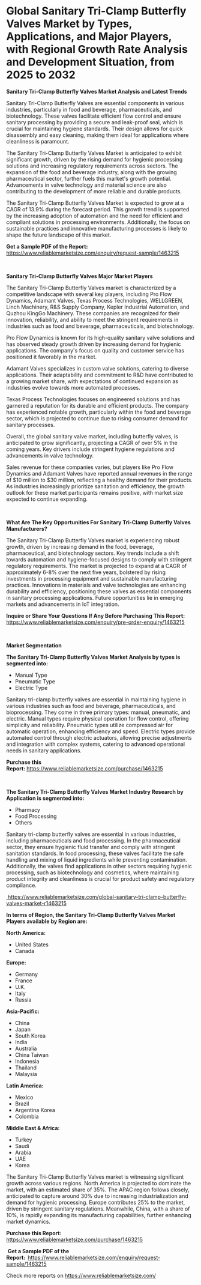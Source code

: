 <p><h1>Global Sanitary Tri-Clamp Butterfly Valves Market by Types, Applications, and Major Players, with Regional Growth Rate Analysis and Development Situation, from 2025 to 2032</h1></p><p><strong>Sanitary Tri-Clamp Butterfly Valves Market Analysis and Latest Trends</strong></p>
<p><p>Sanitary Tri-Clamp Butterfly Valves are essential components in various industries, particularly in food and beverage, pharmaceuticals, and biotechnology. These valves facilitate efficient flow control and ensure sanitary processing by providing a secure and leak-proof seal, which is crucial for maintaining hygiene standards. Their design allows for quick disassembly and easy cleaning, making them ideal for applications where cleanliness is paramount.</p><p>The Sanitary Tri-Clamp Butterfly Valves Market is anticipated to exhibit significant growth, driven by the rising demand for hygienic processing solutions and increasing regulatory requirements across sectors. The expansion of the food and beverage industry, along with the growing pharmaceutical sector, further fuels this market's growth potential. Advancements in valve technology and material science are also contributing to the development of more reliable and durable products.</p><p>The Sanitary Tri-Clamp Butterfly Valves Market is expected to grow at a CAGR of 13.9% during the forecast period. This growth trend is supported by the increasing adoption of automation and the need for efficient and compliant solutions in processing environments. Additionally, the focus on sustainable practices and innovative manufacturing processes is likely to shape the future landscape of this market.</p></p>
<p><strong>Get a Sample PDF of the Report:&nbsp;</strong> <a href="https://www.reliablemarketsize.com/enquiry/request-sample/1463215?utm_campaign=2302&utm_medium=2&utm_source=Github&utm_content=ia&utm_term=27022025&utm_id=sanitary-tri-clamp-butterfly-valves">https://www.reliablemarketsize.com/enquiry/request-sample/1463215</a></p>
<p>&nbsp;</p>
<p><strong>Sanitary Tri-Clamp Butterfly Valves Major Market Players</strong></p>
<p><p>The Sanitary Tri-Clamp Butterfly Valves market is characterized by a competitive landscape with several key players, including Pro Flow Dynamics, Adamant Valves, Texas Process Technologies, WELLGREEN, Linch Machinery, R&S Supply Company, Kepler Industrial Automation, and Quzhou KingGo Machinery. These companies are recognized for their innovation, reliability, and ability to meet the stringent requirements in industries such as food and beverage, pharmaceuticals, and biotechnology.</p><p>Pro Flow Dynamics is known for its high-quality sanitary valve solutions and has observed steady growth driven by increasing demand for hygienic applications. The company's focus on quality and customer service has positioned it favorably in the market.</p><p>Adamant Valves specializes in custom valve solutions, catering to diverse applications. Their adaptability and commitment to R&D have contributed to a growing market share, with expectations of continued expansion as industries evolve towards more automated processes.</p><p>Texas Process Technologies focuses on engineered solutions and has garnered a reputation for its durable and efficient products. The company has experienced notable growth, particularly within the food and beverage sector, which is projected to continue due to rising consumer demand for sanitary processes.</p><p>Overall, the global sanitary valve market, including butterfly valves, is anticipated to grow significantly, projecting a CAGR of over 5% in the coming years. Key drivers include stringent hygiene regulations and advancements in valve technology.</p><p>Sales revenue for these companies varies, but players like Pro Flow Dynamics and Adamant Valves have reported annual revenues in the range of $10 million to $30 million, reflecting a healthy demand for their products. As industries increasingly prioritize sanitation and efficiency, the growth outlook for these market participants remains positive, with market size expected to continue expanding.</p></p>
<p>&nbsp;</p>
<p><strong>What Are The Key Opportunities For Sanitary Tri-Clamp Butterfly Valves Manufacturers?</strong></p>
<p><p>The Sanitary Tri-Clamp Butterfly Valves market is experiencing robust growth, driven by increasing demand in the food, beverage, pharmaceutical, and biotechnology sectors. Key trends include a shift towards automation and hygiene-focused designs to comply with stringent regulatory requirements. The market is projected to expand at a CAGR of approximately 6-8% over the next five years, bolstered by rising investments in processing equipment and sustainable manufacturing practices. Innovations in materials and valve technologies are enhancing durability and efficiency, positioning these valves as essential components in sanitary processing applications. Future opportunities lie in emerging markets and advancements in IoT integration.</p></p>
<p><strong>Inquire or Share Your Questions If Any Before Purchasing This Report:</strong> <a href="https://www.reliablemarketsize.com/enquiry/pre-order-enquiry/1463215?utm_campaign=2302&utm_medium=2&utm_source=Github&utm_content=ia&utm_term=27022025&utm_id=sanitary-tri-clamp-butterfly-valves">https://www.reliablemarketsize.com/enquiry/pre-order-enquiry/1463215</a></p>
<p>&nbsp;</p>
<p><strong>Market Segmentation</strong></p>
<p><strong>The Sanitary Tri-Clamp Butterfly Valves Market Analysis by types is segmented into:</strong></p>
<p><ul><li>Manual Type</li><li>Pneumatic Type</li><li>Electric Type</li></ul></p>
<p><p>Sanitary tri-clamp butterfly valves are essential in maintaining hygiene in various industries such as food and beverage, pharmaceuticals, and bioprocessing. They come in three primary types: manual, pneumatic, and electric. Manual types require physical operation for flow control, offering simplicity and reliability. Pneumatic types utilize compressed air for automatic operation, enhancing efficiency and speed. Electric types provide automated control through electric actuators, allowing precise adjustments and integration with complex systems, catering to advanced operational needs in sanitary applications.</p></p>
<p><strong>Purchase this Report:&nbsp;</strong><a href="https://www.reliablemarketsize.com/purchase/1463215?utm_campaign=2302&utm_medium=2&utm_source=Github&utm_content=ia&utm_term=27022025&utm_id=sanitary-tri-clamp-butterfly-valves">https://www.reliablemarketsize.com/purchase/1463215</a></p>
<p>&nbsp;</p>
<p><strong>The Sanitary Tri-Clamp Butterfly Valves Market Industry Research by Application is segmented into:</strong></p>
<p><ul><li>Pharmacy</li><li>Food Processing</li><li>Others</li></ul></p>
<p><p>Sanitary tri-clamp butterfly valves are essential in various industries, including pharmaceuticals and food processing. In the pharmaceutical sector, they ensure hygienic fluid transfer and comply with stringent sanitation standards. In food processing, these valves facilitate the safe handling and mixing of liquid ingredients while preventing contamination. Additionally, the valves find applications in other sectors requiring hygienic processing, such as biotechnology and cosmetics, where maintaining product integrity and cleanliness is crucial for product safety and regulatory compliance.</p></p>
<p><a href="https://www.reliablemarketsize.com/global-sanitary-tri-clamp-butterfly-valves-market-r1463215?utm_campaign=2302&utm_medium=2&utm_source=Github&utm_content=ia&utm_term=27022025&utm_id=sanitary-tri-clamp-butterfly-valves">&nbsp;https://www.reliablemarketsize.com/global-sanitary-tri-clamp-butterfly-valves-market-r1463215</a></p>
<p><strong>In terms of Region, the Sanitary Tri-Clamp Butterfly Valves Market Players available by Region are:</strong></p>
<p>
    <p> <strong> North America: </strong>
        <ul>
            <li>United States</li>
            <li>Canada</li>
        </ul>
        </p> 
    <p> <strong> Europe: </strong>
        <ul>
            <li>Germany</li>
            <li>France</li>
            <li>U.K.</li>
            <li>Italy</li>
            <li>Russia</li>
        </ul>
        </p> 
    <p> <strong> Asia-Pacific: </strong>
        <ul>
            <li>China</li>
            <li>Japan</li>
            <li>South Korea</li>
            <li>India</li>
            <li>Australia</li>
            <li>China Taiwan</li>
            <li>Indonesia</li>
            <li>Thailand</li>
            <li>Malaysia</li>
        </ul>
        </p> 
    <p> <strong> Latin America: </strong>
        <ul>
            <li>Mexico</li>
            <li>Brazil</li>
            <li>Argentina Korea</li>
            <li>Colombia</li>
        </ul>
        </p> 
    <p> <strong> Middle East & Africa: </strong>
        <ul>
            <li>Turkey</li>
            <li>Saudi</li>
            <li>Arabia</li>
            <li>UAE</li>
            <li>Korea</li>
        </ul>
    </p>
    </p>
<p><p>The Sanitary Tri-Clamp Butterfly Valves market is witnessing significant growth across various regions. North America is projected to dominate the market, with an estimated share of 35%. The APAC region follows closely, anticipated to capture around 30% due to increasing industrialization and demand for hygienic processing. Europe contributes 25% to the market, driven by stringent sanitary regulations. Meanwhile, China, with a share of 10%, is rapidly expanding its manufacturing capabilities, further enhancing market dynamics.</p></p>
<p><strong>Purchase this Report: </strong><a href="https://www.reliablemarketsize.com/purchase/1463215?utm_campaign=2302&utm_medium=2&utm_source=Github&utm_content=ia&utm_term=27022025&utm_id=sanitary-tri-clamp-butterfly-valves">https://www.reliablemarketsize.com/purchase/1463215</a></p>
<p>&nbsp;<strong>Get a Sample PDF of the Report:&nbsp;&nbsp;</strong><a href="https://www.reliablemarketsize.com/enquiry/request-sample/1463215?utm_campaign=2302&utm_medium=2&utm_source=Github&utm_content=ia&utm_term=27022025&utm_id=sanitary-tri-clamp-butterfly-valves">https://www.reliablemarketsize.com/enquiry/request-sample/1463215</a></p>
<p><strong></strong></p>
<p>Check more reports on <a href="https://www.reliablemarketsize.com/?utm_campaign=2302&utm_medium=2&utm_source=Github&utm_content=ia&utm_term=27022025&utm_id=sanitary-tri-clamp-butterfly-valves">https://www.reliablemarketsize.com/</a></p>